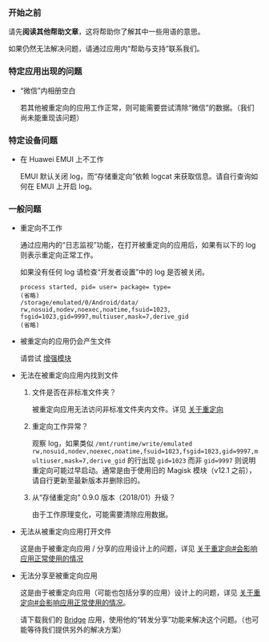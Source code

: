 ### 开始之前

请先**阅读其他帮助文章**，这将帮助你了解其中一些用语的意思。

如果仍然无法解决问题，请通过应用内“帮助与支持”联系我们。

### 特定应用出现的问题

* “微信”内相册空白
  
  若其他被重定向的应用工作正常，则可能需要尝试清除“微信”的数据。（我们尚未能重现该问题）

### 特定设备问题

* 在 Huawei EMUI 上不工作

  EMUI 默认关闭 log，而“存储重定向”依赖 logcat 来获取信息。请自行查询如何在 EMUI 上开启 log。

### 一般问题

* 重定向不工作

  通过应用内的“日志监视”功能，在打开被重定向的应用后，如果有以下的 log 则表示重定向正常工作。

  如果没有任何 log 请检查“开发者设置”中的 log 是否被关闭。

  ```
  process started, pid= user= package= type=
  (省略)
  /storage/emulated/0/Android/data/ rw,nosuid,nodev,noexec,noatime,fsuid=1023,  fsgid=1023,gid=9997,multiuser,mask=7,derive_gid
  (省略)
  ```

* 被重定向的应用仍会产生文件

  请尝试 [增强模块](https://rikka.app/StorageRedirect/docs/zh-CN/?doc=增强模块)

* 无法在被重定向应用内找到文件

  1. 文件是否在非标准文件夹？

     被重定向应用无法访问非标准文件夹内文件。详见 [关于重定向](https://rikka.app/StorageRedirect/docs/zh-CN/?doc=关于重定向)

  2. 重定向工作异常？

     观察 log，如果类似 `/mnt/runtime/write/emulated rw,nosuid,nodev,noexec,noatime,fsuid=1023,fsgid=1023,gid=9997,multiuser,mask=7,derive_gid` 的行出现 `gid=1023` 而非 `gid=9997` 则说明重定向可能过早启动。通常是由于使用旧的 Magisk 模块（v12.1 之前），请自行更新至最新版本并删除旧的。

  3. 从“存储重定向” 0.9.0 版本（2018/01）升级？

     由于工作原理变化，可能需要清除应用数据。

* 无法从被重定向应用打开文件

  这是由于被重定向应用 / 分享的应用设计上的问题，详见 [关于重定向#会影响应用正常使用的情况](https://rikka.app/StorageRedirect/docs/zh-CN/?doc=关于重定向)

* 无法分享至被重定向应用

  这是由于被重定向应用（可能也包括分享的应用）设计上的问题，详见 [关于重定向#会影响应用正常使用的情况](https://rikka.app/StorageRedirect/docs/zh-CN/?doc=关于重定向)。

  请下载我们的 [Bridge](https://play.google.com/store/apps/details?id=moe.shizuku.bridge) 应用，使用他的“转发分享”功能来解决这个问题。（也可能等待我们提供另外的解决方案）